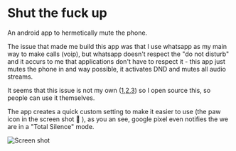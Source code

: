 # Shut the fuck up
An android app to hermetically mute the phone.

The issue that made me build this app was that I use whatsapp as my main way to make calls (voip), but whatsapp doesn't respect the "do not disturb" and it accurs to me that applications don't have to respect it - this app just mutes the phone in and way possible, it activates DND and mutes all audio streams.

It seems that this issue is not my own ([1],[2],[3]) so I open source this, so people can use it themselves.

The app creates a quick custom setting to make it easier to use (the paw icon in the screen shot 🐾 ), as you an see, google pixel even notifies the we are in a "Total Silence" mode.

![Screen shot](https://i.imgur.com/xywHvTW.png)

[](https://imgur.com/xywHvTW)

[1]: https://forums.oneplus.com/threads/whatsapp-calls-in-do-not-disturb-mode.814689
[2]: https://discussions.apple.com/thread/7952191
[3]: https://forum.xda-developers.com/s7-edge/help/question-whatsapp-overriding-disturb-t3596944
